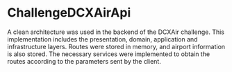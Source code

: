 # ChallengeDCXAirApi

A clean architecture was used in the backend of the DCXAir challenge.
This implementation includes the presentation, domain, application and infrastructure layers. 
Routes were stored in memory, and airport information is also stored.
The necessary services were implemented to obtain the routes according to the parameters sent by the client.
